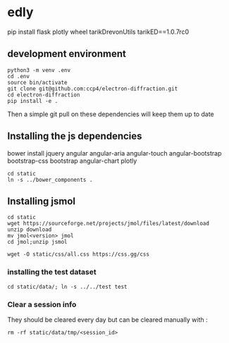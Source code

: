# edly

pip install flask plotly wheel tarikDrevonUtils tarikED==1.0.7rc0

## development environment
```
python3 -m venv .env
cd .env
source bin/activate
git clone git@github.com:ccp4/electron-diffraction.git
cd electron-diffraction
pip install -e .
```
Then a simple git pull on these dependencies will keep them up to date

## Installing the js dependencies
bower install jquery angular angular-aria angular-touch angular-bootstrap bootstrap-css bootstrap angular-chart plotly
```
cd static
ln -s ../bower_components .
```

## Installing jsmol
```
cd static
wget https://sourceforge.net/projects/jmol/files/latest/download
unzip download
mv jmol<version> jmol
cd jmol;unzip jsmol
```

```
wget -O static/css/all.css https://css.gg/css
```

### installing the test dataset
```
cd static/data/; ln -s ../../test test
```

### Clear a session info
They should be cleared every day but can be cleared manually with :
```
rm -rf static/data/tmp/<session_id>
```
